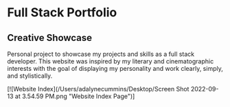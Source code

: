 
# Full Stack Portfolio

## Creative Showcase

Personal project to showcase my projects and skills as a full stack developer. This website was inspired by my literary and cinematographic interests with the goal of displaying my personality and work clearly, simply, and stylistically.

[![Website Index](/Users/adalynecummins/Desktop/Screen Shot 2022-09-13 at 3.54.59 PM.png "Website Index Page")]
